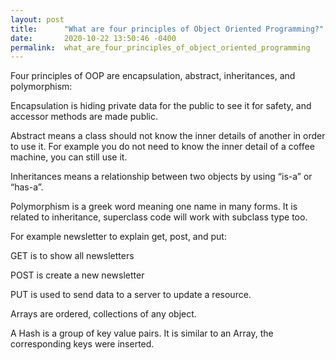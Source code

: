 ```yaml
---
layout: post
title:      "What are four principles of Object Oriented Programming?"
date:       2020-10-22 13:50:46 -0400
permalink:  what_are_four_principles_of_object_oriented_programming
---
```



Four principles of OOP are encapsulation, abstract, inheritances, and polymorphism:

Encapsulation is hiding private data for the public to see it for safety, and accessor methods are made public.

Abstract means a class should not know the inner details of another in order to use it. For example you do not need to know the inner detail of a coffee machine, you can still use it.

Inheritances means a relationship between two objects by using “is-a” or “has-a”. 

Polymorphism is a greek word meaning one name in many forms. It is related to inheritance, superclass code will work with subclass type too.


For example newsletter to explain get, post, and put:

GET is to show all newsletters

POST is create a new newsletter

PUT is used to send data to a server to update a resource.

Arrays are ordered, collections of any object. 

A Hash is a group of key value pairs. It is similar to an Array, the corresponding keys were inserted.
